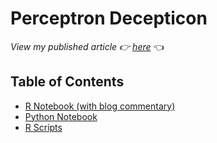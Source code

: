 # Perceptron Decepticon

*View my published article :point_right: [here](https://medium.com/@bentontripp/b74d95d6e1cb)* :point_left:

## Table of Contents
- [R Notebook (with blog commentary)](https://github.com/bentontripp/perceptron-decepticon/blob/20d7bc512448590f6d2dd61dc1ae24f9f9b8abcd/notebooks/perceptron.Rmd)
- [Python Notebook](https://github.com/bentontripp/perceptron-decepticon/blob/20d7bc512448590f6d2dd61dc1ae24f9f9b8abcd/notebooks/perceptron.ipynb)
- [R Scripts](https://github.com/bentontripp/perceptron-decepticon/tree/main/R)

